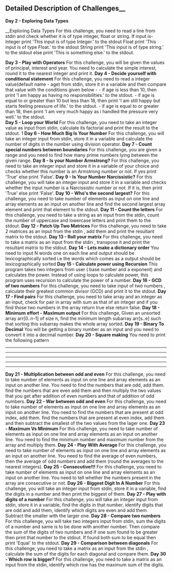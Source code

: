 ## Detailed Description of Challenges__
**Day 2 - Exploring Data Types**

__Exploring Data Types
For this challenge, you need to read a line from stdin and check whether it is of type integer, float or string. 
If input is- Integer print 'This input is of type Integer.' to the stdout Float print 'This input is of type Float.' to the stdout String print 'This input is of type string.' to the stdout else print 'This is something else.' to the stdout. 


**Day 3 - Play with Operators**
For this challenge, you will be given the values of principal, interest and year. You need to calculate the simple interest, round it to the nearest integer and print it.
**Day 4 - Decide yourself with conditional statement**
For this challenge, you need to read a integer value(default name - age) from stdin, store it in a variable and then compare that value with the conditions given below - 
    - if age is less than 10, then print 'I am happy as having no responsibilities.' to the stdout. 
    - if age is equal to or greater than 10 but less than 18, then print 'I am still happy but starts feeling pressure of life.' to the stdout. 
    - if age is equal to or greater than 18, then print 'I am very much happy as i handled the pressure very well.' to the stdout.  
**Day 5 - Loop your World**
For this challenge, you need to take an integer value as input from stdin, calculate its factorial and print the result to the stdout. 1 
**Day 6 - How Much Big Is Your Number**
For this challenge, you will take an integer input from stdin, store it in a variable and  calculate the number of digits in the number using division operator. 
**Day 7 - Count special numbers between boundaries**
For this challenge, you are given a range and you need to find how many prime numbers lying between the given range. 
**Day 8 - Is your Number Armstrong?**
For this challenge, you need to take an integer input and store it in a variable of your choice and checks whether this number is an Armstrong number or not. If yes print 'True' else print 'False'. 
**Day 9 - Is Your Number Narcissistic?**
For this challenge, you will take an integer input and store it in a variable and checks whether the input number is a Narcissistic number or not. If it is, then print 'True' else print 'False'. 
**Day 10 - Who's the second largest?**
For this challenge, you need to take number of elements as input on one line and array elements as an input on another line and find the second largest array element and print that element to the stdout. 
**Day 11 - Count the letters**
For this challenge, you need to take a string as an input from the stdin, count the number of uppercase and lowercase letters and print them to the stdout. 
**Day 12 - Patch Up Two Matrices**
For this challenge, you need to take 2 matrices as an input from the stdin , add them and print the resultant matrix to the stdout. 
**Day 13 - Roll your matrix**
For this challenge, you need to take a matrix as an input from the stdin , transpose it and print the resultant matrix to the stdout. 
**Day 14 - Lets make a dictionary order**
You need to input N words one on each line and output should be lexicographically sorted i.e the words which comes as a output should be lexicographically sorted 
**Day 15 - Calculate power using Recursion**
This program takes two integers from user ( base number and a exponent) and calculates the power. Instead of using loops to calculate power, this program uses recursion to calculate the power of a number. 
**Day 16 - GCD of two numbers**
For this challenge, you need to take input of two numbers , calculate their greatest common divisor (GCD) and print it to the stdout. 
**Day 17 - Find pairs**
For this challenge, you need to take array and an integer as an input, check for pair in array with sum as that of an integer and if you find those two numbers in the array return true else return false. 
**Day 18 - Minimum effort - Maximum output**
For this challenge, Given an unsorted array arr[0..n-1] of size n, find the minimum length subarray arr[s..e] such that sorting this subarray makes the whole array sorted. 
**Day 19 - Binary To Decimal**
You will be getting a binary number as an input and you need to convert it into a decimal number. 
**Day 20 - Square making**
You need to print the following pattern
* * * * *
* * * * *
* * * * *
* * * * *
* * * * *
**Day 21 - Multiplication between odd and even**
For this challenge, you need to take number of elements as input on one line and array elements as an input on another line. You need to find the numbers that are odd, add them. find the numbers that are even add them and then multiply the two values that you get after addition of even numbers and that of addition of odd numbers. 
**Day 22 - War between odd and even**
For this challenge, you need to take number of elements as input on one line and array elements as an input on another line. You need to find the numbers that are present at odd index, add them. find the numbers that are present at even index, add them and then subtract the smallest of the two values from the lager one. 
**Day 23 - Maximum Vs Minimum**
For this challenge, you need to take number of elements as input on one line and array elements as an input on another line. You need to find the minimum number and maximum number from the array and multiply them. 
**Day 24 - Play With Average**
For this challenge, you need to take number of elements as input on one line and array elements as an input on another line. You need to find the average of even numbers, then the average of odd numbers and add them (round the averages to the nearest integers). 
**Day 25 - Consecutive!!!**
For this challenge, you need to take number of elements as input on one line and array elements as an input on another line. You need to tell whether the numbers present in the array are consecutive or not. 
**Day 26 - Biggest Digit In A Number**
For this challenge, you will take an integer input from stdin, store it in a variable, find the digits in a number and then print the biggest of them. 
**Day 27 - Play with digits of a number**
For this challenge, you will take an integer input from stdin, store it in a variable, find the digits in that number, identify digits that are odd and add them, identify which digits are even and add them. Subtract the smaller with the larger one. 
**Day 28 - Compare two numbers**
For this challenge, you will take two integers input from stdin, sum the digits of a number and same is to be done with another number. Then compare the sum of the digits of two numbers and if one sum found to be greater then print that number to the stdout. If found both sum to be equal then print 'Equal' to the stdout. 
**Day 29 - Comparison between diagonals**
For this challenge, you need to take a matrix as an input from the stdin , calculate the sum of the digits for each diagonal and compare them.
**Day 30 - Which row is bigger?**
For this challenge, you need to take a matrix as an input from the stdin, identify which row has the maximum sum of the digits.